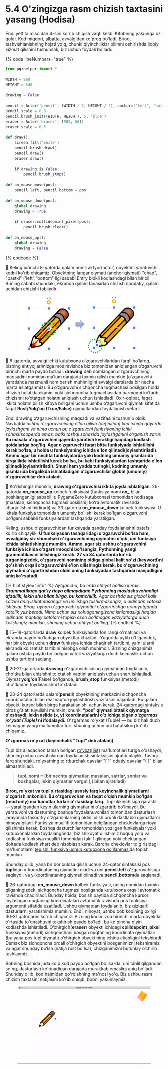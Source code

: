 # 5.4 O'zingizga rasm chizish taxtasini yasang (Hodisa)

Endi yettita misoldan 4-sini ko'rib chiqish vaqti keldi. Kitobning yakuniga oz qoldi. Kod miqdori, albatta, avvalgidan ko'proq bo'ladi. Biroq, tashvishlanishning hojati yo'q, chunki qiyinchiliklar bilimni oshirishda ijobiy xizmat qilishini tushunsak, biz uchun foydali bo'ladi.

{% code lineNumbers="true" %}
```python
from pgzhelper import *

WIDTH = 960
HEIGHT = 540

drawing = False

pencil = Actor('pencil', (WIDTH / 2, HEIGHT / 2), anchor=('left', 'bottom'))
pencil.scale = 0.3
pencil.brush_init((WIDTH, HEIGHT), 5, 'blue')
eraser = Actor('eraser', (900, 50))
eraser.scale = 0.5

def draw():
    screen.fill('white')
    pencil.brush_draw()
    pencil.draw()
    eraser.draw()
    
    if drawing is False:
        pencil.brush_stop()

def on_mouse_move(pos):
    pencil.left, pencil.bottom = pos

def on_mouse_down(pos):
    global drawing
    drawing = True

    if eraser.collidepoint_pixel(pos):
        pencil.brush_clear()

def on_mouse_up():
    global drawing
    drawing = False
```
{% endcode %}

🔢 Keling birinchi 8-qatorda qalam nomli aktyor(actor) obyektini yaratuvchi kodni ko'rib chiqamiz. Obyektning langar qiymati (anchor qiymati) "chap", "pastki" ('left', 'bottom')ligi sababi Entry blokli kodlashdagi bilan bir xil. Buning sababi shundaki, ekranda qalam tanasidan chizish noodatiy, qalam uchidan chizishi tabiiydir.

<figure><img src="../.gitbook/assets/image (1).png" alt=""><figcaption></figcaption></figure>

🔢 6-qatorda, avvalgi ichki kutubxona o‘zgaruvchilaridan farqli bo‘laroq, bizning ehtiyojlarimizga mos ravishda biz tomonidan aniqlangan o‘zgaruvchi birinchi marta paydo bo‘ladi. **drawing** deb nomlangan o‘zgaruvchining maqsadini nomidan ma’lum darajada taxmin qilish mumkin (o‘zgaruvchi yaratishda mazmunli nom berish muhimligini avvalgi darslarda bir necha marta eslatganmiz). Bu o‘zgaruvchi sichqoncha tugmachasi bosilgan holda chizish holatida ekanini yoki sichqoncha tugmachasidan barmoqni ko‘tarib, chizishni to‘xtatgan holatni aniqlash uchun ishlatiladi. Oxir-oqibat, faqat ikkita holatni bilish kifoya bo‘lgani uchun ushbu o‘zgaruvchi qiymati sifatida faqat **Rost/Yolg'on (True/False)** qiymatlaridan foydalanish yetarli.

Endi drawing o‘zgaruvchisining maqsadi va vazifasini tushunib oldik. Navbatda _ushbu o‘zgaruvchining e'lon qilish (definition) kod ichida qayerda joylashgani va nima uchun bu o‘zgaruvchi funksiyaning ichki sohasi(scope)da emas, balki tashqi sohasida joylashganini o‘rganish zarur._ **Bu masala o‘zgaruvchini qayerda yaratish kerakligi haqidagi kodlash qoidalariga bog‘liq. Agar o‘zgaruvchi faqat bitta funksiyada ishlatilishi kerak bo‘lsa, u holda u funksiyaning ichida e'lon qilinadi(joylashtiriladi). Ammo agar bir nechta funksiyalarda yoki kodning umumiy qismlarida birgalikda ishlatilishi kerak bo‘lsa, bu kabi funksiyalardan tashqarida e'lon qilinadi(joylashtiriladi). Shuni ham yodda tutingki, kodning umumiy qismlarida birgalikda ishlatiladigan o‘zgaruvchilar global (umumiy) o‘zgaruvchilar deb ataladi.**

🔢 Ko'rishingiz mumkin, **drawing o'zgaruvchisi ikkita joyda ishlatilgan**: 26-qatorda **on\_mouse\_up** kolbek funksiyasi (funksiya nomi **on\_** bilan boshlanganligi sababli, u PygameZero kutubxonasi tomonidan hodisaga (masalan, sichqoncha tugmasi bosilishi) koʻra avtomatik ravishda chaqirilishini bildiradi) va 33-qatorda **on\_mouse\_down** kolbek funksiyasi. U ikkala funksiya tomonidan umumiy bo'lishi kerak bo'lgan o'zgaruvchi bo'lgani sababli funksiyalardan tashqarida yaratilgan.

Keling, ushbu o'zgaruvchidan funksiyada qanday foydalanishni batafsil ko'rib chiqaylik. **U funksiyadan tashqaridagi o'zgaruvchi bo'lsa ham, avvalgiday siz shunchaki o'zgaruvchining qiymatini o'qib, uni funksiya ichida ishlatishingiz mumkin. Ammo, agar siz ushbu o'zgaruvchini funksiya ichida o'zgartirmoqchi bo'lsangiz, Pythonning yangi grammatikasini bilishingiz kerak. 27 va 34 qatorlarda ko'rib turganingizdek, o'zgaruvchi nomining oldiga global kalit so'zi (keyword)ni qo'shish orqali o'zgaruvchini e'lon qilishingiz kerak, bu o'zgaruvchining qiymatini o'zgartirishdan oldin uning funksiyadan tashqarida mavjudligini aniq ko'rsatadi.**

{% hint style="info" %}
_Aytgancha, bu erda ehtiyot bo'lish kerak. **Grammatikaga qat'iy rioya qilmaydigan Pythonning moslashuvchanligi afzallik, lekin shu bilan birga, bu kamchilik.** Agar boshda siz global kalit so'zini aniq ishlatmasangiz va uni ishga tushirmasangiz, u oldindan xatosiz ishlaydi. Biroq, aynan o'zgaruvchi qiymatini o'zgartirishga urinayotganda xatolik yuz beradi. Nima uchun siz xohlaganingizcha ishlamasligi haqida oldindan mantiqiy xatolarni topish oson bo'lmagan vaziyatlarga duch kelishingiz mumkin, shuning uchun ehtiyot bo'ling._
{% endhint %}

🔢 15\~18-qatorlarda **draw** kolbek funksiyasida fon rangi o'rnatiladi va ekranda paydo bo'ladigan obyektlar chiziladi. Yuqorida aytib o'tilganidek, har bir obyekt uchun **draw** funksiya ichida chaqirish tartibini, ya'ni ularni ekranda ko'rsatish tartibini hisobga olish muhimdir. Bizning chizganimiz qalam ustida paydo bo'ladigan xatoli vaziyatlarga duch kelmaslik uchun ushbu tartibni saqlang.

🔢 20-21-qatorlarda **drawing** o'zgaruvchisining qiymatidan foydalanib, cho'tka bilan chizishni to'xtatish vaqtini aniqlash uchun shart ishlatiladi. Qiymat **yolg'on**(False) bo'lganda, **brush\_stop** funksiyasi(metodi) cho'tkadan foydalanishni to'xtatadi.

🔢 23-24 qatorlarda qalam(**pensil**) obyektining markazini sichqoncha koordinatalari bilan real vaqtda joylashtirish vazifasini bajariladi. Bu qalam obyekti kursor bilan birga harakatlanishi uchun kerak. 24-qatordagi sintaksis biroz g'alati tuyulishi mumkin, chunki **"pos" qiymati bittalik qiymatga o'xshaydi, lekin aslida (x, y) koordinatalarini o'z ichiga olgan&#x20;**_**o'zgarmas ro'yxat**_ _**(Tuple)**_**&#x20;ni ifodalaydi.** O'zgarmas ro'yxat (Tuple) — bu biz hali duch kelmagan yangi ma'lumotlar turi, shuning uchun uni batafsilroq ko'rib chiqamiz.

**O'zgarmas ro'yxat (keyinchalik "Tupl" deb ataladi)**

Tupl biz allaqachon tanish bo'lgan [ro'yxat(list)](https://roboticsware.gitbook.io/entry-python/boshlash/ruyxat) ma'lumotlari turiga o'xshaydi, shuning uchun avval ulardan foydalanish sintaksisini ajratib olaylik. Tashqi farq shundaki, ro'yxatning to'rtburchak qavslar "\[ ]" odatiy qavslar "( )" bilan almashtiriladi.

> **tupl\_nomi = (bir nechta qiymatlar, masalan, satrlar, sonlar va boshqalar, lekin qiymatlar vergul (,) bilan ajratiladi)**

**Biroq, ro'yxat va tupl o'rtasidagi asosiy farq keyinchalik qiymatlarni o'zgarish imkonidir. Bu o'zgaruvchan va faqat o'qish mumkin bo'lgan (read only) ma'lumotlar turlari o'rtasidagi farq.** Tupl ikkinchisiga qarashli — yaratilgandan keyin ularning qiymatlarini o'zgartirib bo'lmaydi. Bu yaratuvchi va dasturning boshqa foydalanuvchilari tomonidan dasturlash jarayonida tasodifiy o'zgarishlarning oldini olish orqali dastlabki qiymatlarni himoya qiladi. Funksiya muallifi tomonidan belgilangan cheklovlarga rioya qilishimiz kerak. Boshqa dasturchilar tomonidan yozilgan funksiyalar yoki kutubxonalardan foydalanganda, biz shikoyat qilishimiz huquq yo'q va kodlashni funksiya muallifi tomonidan taklif qilingan yoki cheklangan doirada kodlash shart deb hisoblash kerak. Barcha cheklovlar to'g'risidagi ma'lumotlarni [tegishli funksiya uchun kutubxona qo'llanmasi](https://pygame-zero.readthedocs.io/en/stable/hooks.html#on_mouse_move)da topish mumkin.

Shunday qilib, yana bir bor xulosa qilish uchun 24-qator sintaksisi pos **tupl**idan x-koordinataning qiymatini oladi va uni **pencil.left** o'zgaruvchisiga saqlaydi, va y-koordinataning qiymati olinadi va **pencil.bottom**da saqlanadi.

🔢 26-qatordagi **on\_mouse\_down** kolbek funksiyasi, uning nomidan taxmin qilganingizdek, sichqoncha tugmasi bosilganda kutubxona orqali avtomatik ravishda chaqiriladi. Bunday holda, bosish paytida sichqoncha kursori joylashgan nuqtaning koordinatalari avtomatik ravishda pos funksiya argumenti sifatida uzatiladi. Ushbu qiymatdan foydalanib, biz qiziqarli dasturlarni yaratishimiz mumkin. Endi, nihoyat, ushbu bob kodining oxirgi 30-31 qatorlarini ko'rib chiqamiz. Bizning kodimizda birinchi marta obyektlar o'rtasida to'qnashuvni tekshirish paydo bo'ladi, bu ko'pincha o'yin kodlashda ishlatiladi. O‘chirgich(**eraser**) obyekti ichidagi **collidepoint\_pixel** funksiyasi(metodi) sichqonchani bosgan nuqtaning koordinata qiymatlari (bu yana pos tupl qiymati) o‘chirgich obyektining ichida ekanligini tekshiradi. Demak biz sichqoncha orqali o‘chirgich obyektini bosganimizni tekshiramiz va agar shunday bo‘lsa (natija rost bo'lsa), chizganimizni butunlay o‘chirib tashlaymiz.

Bobning boshida juda ko'p kod paydo bo'lgan bo'lsa-da, uni tahlil qilgandan so'ng, dasturlash ko'rinadigan darajada murakkab emasligi aniq bo'ladi. Shunday qilib, kod hajmidan qo'rqishning ma'nosi yo'q. Biz ushbu rasm chizish taxtasini natijasini ko'rib chiqib, bobni yakunlaymiz.

<figure><img src="../.gitbook/assets/image (2).gif" alt=""><figcaption></figcaption></figure>
